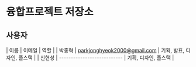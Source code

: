 
# 융합프로젝트 저장소

## 사용자

|  이름  |           이메일            |          역할             |
| 박종혁 | parkjonghyeok2000@gmail.com | 기획, 발표, 디자인, 풀스택 |
| 신현성 | --------------------------- | 기획, 디자인, 풀스택       |
